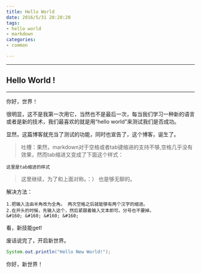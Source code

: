 ```yaml
---
title: Hello World
date: 2016/5/31 20:20:20
tags: 
- hello world
- markdown
categories: 
- common

---
```


-------------------
## Hello World !
-------------------
你好，世界！

很明显，这不是我第一次用它，当然也不是最后一次，每当我们学习一种新的语言或者是新的技术，我们最喜欢的就是用“hello world”来测试我们是否成功。

显然，这篇博客就充当了测试的功能，同时也宣告了，这个博客，诞生了。

<!-- more -->
> 吐槽：果然，markdown对于空格或者tab键缩进的支持不够,空格几乎没有效果，然而tab缩进又变成了下面这个样式：

    这里是tab缩进的样式

> 这里继续，为了和上面对称。：） 也是够无聊的。

解决方法：

    1.把输入法由半角改为全角。 两次空格之后就能够有两个汉字的缩进。
    2.在开头的时候，先输入这个，然后紧跟着输入文本即可。分号也不要掉。
    &#160; &#160; &#160; &#160;

看，新技能get!

废话说完了，开启新世界。

``` java
System.out.println("Hello New World!");
```

你好，新世界！